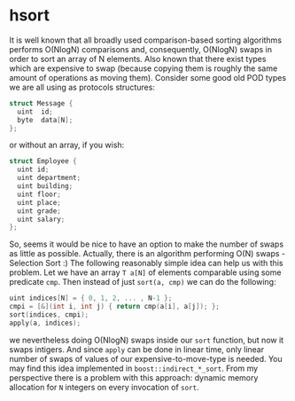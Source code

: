 # hsort

It is well known that all broadly used comparison-based sorting algorithms performs O(NlogN) comparisons and, consequently, O(NlogN) swaps in order to sort an array of N elements. Also known that there exist types which are expensive to swap (because copying them is roughly the same amount of operations as moving them). Consider some good old POD types we are all using as protocols structures:

```cpp
struct Message {
  uint  id;
  byte  data[N];
};
```

or without an array, if you wish:

```cpp
struct Employee {
  uint id;
  uint department;
  uint building;
  uint floor;
  uint place;
  uint grade;
  uint salary;
};
```

So, seems it would be nice to have an option to make the number of swaps as little as possible. Actually, there is an algorithm performing O(N) swaps - Selection Sort :)
The following reasonably simple idea can help us with this problem. Let we have an array `T a[N]` of elements comparable using some predicate `cmp`. Then instead of just `sort(a, cmp)` we can do the following:
```cpp
uint indices[N] = { 0, 1, 2, ... , N-1 };
cmpi = [&](int i, int j) { return cmp(a[i], a[j]); };
sort(indices, cmpi);
apply(a, indices);
```
we nevertheless doing O(NlogN) swaps inside our `sort` function, but now it swaps intigers. And since `apply` can be done in linear time, only linear number of swaps of values of our expensive-to-move-type is needed.
You may find this idea implemented in `boost::indirect_*_sort`.
From my perspective there is a problem with this approach: dynamic memory allocation for `N` integers on every invocation of `sort`.
